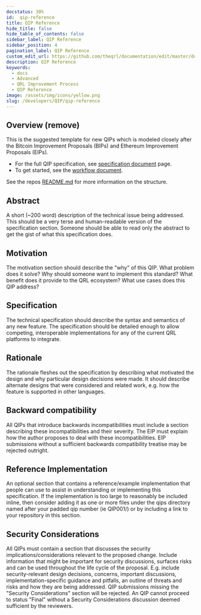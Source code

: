 ```yaml
---
docstatus: 30%
id:  qip-reference
title: QIP Reference
hide_title: false
hide_table_of_contents: false
sidebar_label: QIP Reference
sidebar_position: 4
pagination_label: QIP Reference
custom_edit_url: https://github.com/theqrl/documentation/edit/master/docs/basics/what-is-qrl.md
description: QIP Reference
keywords:
  - docs
  - Advanced
  - QRL Improvement Process
  - QIP Reference
image: /assets/img/icons/yellow.png
slug: /developers/QIP/qip-reference
---
```



## Overview (remove)

This is the suggested template for new QIPs which is modeled closely after the Bitcoin Improvement Proposals (BIPs) and Ethereum Improvement Proposals (EIPs).

- For the full QIP specification, see [specification document](https://github.com/theqrl/qips/blob/master/qip-specification.md) page.
- To get started, see the [workflow document](https://github.com/theqrl/qips/blob/master/qip-workflow.md).

See the repos [README.md](https://github.com/theqrl/qips/blob/master/README.md) for more information on the structure.

## Abstract

A short (~200 word) description of the technical issue being addressed. This should be a very terse and human-readable version of the specification section. Someone should be able to read only the abstract to get the gist of what this specification does.

## Motivation

The motivation section should describe the "why" of this QIP. What problem does it solve? Why should someone want to implement this standard? What benefit does it provide to the QRL ecosystem? What use cases does this QIP address?

## Specification

The technical specification should describe the syntax and semantics of any new feature. The specification should be detailed enough to allow competing, interoperable implementations for any of the current QRL platforms to integrate.

## Rationale

The rationale fleshes out the specification by describing what motivated the design and why particular design decisions were made. It should describe alternate designs that were considered and related work, e.g. how the feature is supported in other languages.

## Backward compatibility

All QIPs that introduce backwards incompatibilities must include a section describing these incompatibilities and their severity. The EIP must explain how the author proposes to deal with these incompatibilities. EIP submissions without a sufficient backwards compatibility treatise may be rejected outright.

## Reference Implementation

An optional section that contains a reference/example implementation that people can use to assist in understanding or implementing this specification. If the implementation is too large to reasonably be included inline, then consider adding it as one or more files under the qips directory named after your padded qip number (ie QIP001/) or by including a link to your repository in this section.

## Security Considerations

All QIPs must contain a section that discusses the security implications/considerations relevant to the proposed change. Include information that might be important for security discussions, surfaces risks and can be used throughout the life cycle of the proposal. E.g. include security-relevant design decisions, concerns, important discussions, implementation-specific guidance and pitfalls, an outline of threats and risks and how they are being addressed. QIP submissions missing the "Security Considerations" section will be rejected. An QIP cannot proceed to status "Final" without a Security Considerations discussion deemed sufficient by the reviewers.